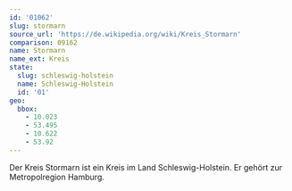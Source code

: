 ```yaml
---
id: '01062'
slug: stormarn
source_url: 'https://de.wikipedia.org/wiki/Kreis_Stormarn'
comparison: 09162
name: Stormarn
name_ext: Kreis
state:
  slug: schleswig-holstein
  name: Schleswig-Holstein
  id: '01'
geo:
  bbox:
    - 10.023
    - 53.495
    - 10.622
    - 53.92
---
```


Der Kreis Stormarn ist ein Kreis im Land Schleswig-Holstein. Er gehört zur Metropolregion Hamburg.
